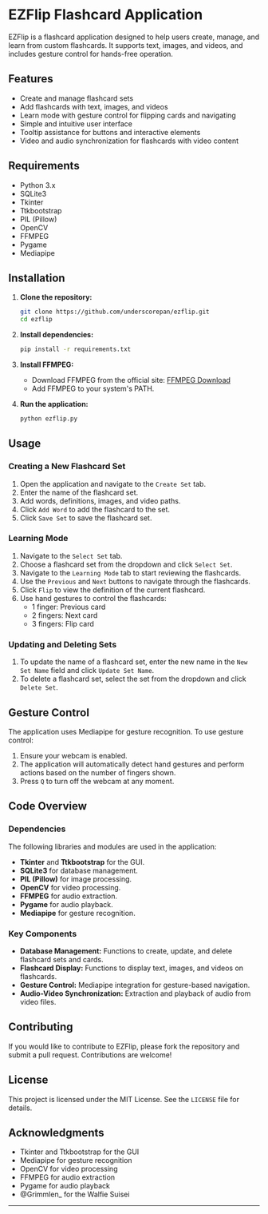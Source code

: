 # EZFlip Flashcard Application

EZFlip is a flashcard application designed to help users create, manage, and learn from custom flashcards. It supports text, images, and videos, and includes gesture control for hands-free operation.

## Features

- Create and manage flashcard sets
- Add flashcards with text, images, and videos
- Learn mode with gesture control for flipping cards and navigating
- Simple and intuitive user interface
- Tooltip assistance for buttons and interactive elements
- Video and audio synchronization for flashcards with video content

## Requirements

- Python 3.x
- SQLite3
- Tkinter
- Ttkbootstrap
- PIL (Pillow)
- OpenCV
- FFMPEG
- Pygame
- Mediapipe

## Installation

1. **Clone the repository:**
    ```bash
    git clone https://github.com/underscorepan/ezflip.git
    cd ezflip
    ```

2. **Install dependencies:**
    ```bash
    pip install -r requirements.txt
    ```

3. **Install FFMPEG:**
   - Download FFMPEG from the official site: [FFMPEG Download](https://ffmpeg.org/download.html)
   - Add FFMPEG to your system's PATH.

4. **Run the application:**
    ```bash
    python ezflip.py
    ```

## Usage

### Creating a New Flashcard Set

1. Open the application and navigate to the `Create Set` tab.
2. Enter the name of the flashcard set.
3. Add words, definitions, images, and video paths.
4. Click `Add Word` to add the flashcard to the set.
5. Click `Save Set` to save the flashcard set.

### Learning Mode

1. Navigate to the `Select Set` tab.
2. Choose a flashcard set from the dropdown and click `Select Set`.
3. Navigate to the `Learning Mode` tab to start reviewing the flashcards.
4. Use the `Previous` and `Next` buttons to navigate through the flashcards.
5. Click `Flip` to view the definition of the current flashcard.
6. Use hand gestures to control the flashcards:
   - 1 finger: Previous card
   - 2 fingers: Next card
   - 3 fingers: Flip card

### Updating and Deleting Sets

1. To update the name of a flashcard set, enter the new name in the `New Set Name` field and click `Update Set Name`.
2. To delete a flashcard set, select the set from the dropdown and click `Delete Set`.

## Gesture Control

The application uses Mediapipe for gesture recognition. To use gesture control:

1. Ensure your webcam is enabled.
2. The application will automatically detect hand gestures and perform actions based on the number of fingers shown.
3. Press `Q` to turn off the webcam at any moment.

## Code Overview

### Dependencies

The following libraries and modules are used in the application:

- **Tkinter** and **Ttkbootstrap** for the GUI.
- **SQLite3** for database management.
- **PIL (Pillow)** for image processing.
- **OpenCV** for video processing.
- **FFMPEG** for audio extraction.
- **Pygame** for audio playback.
- **Mediapipe** for gesture recognition.

### Key Components

- **Database Management:** Functions to create, update, and delete flashcard sets and cards.
- **Flashcard Display:** Functions to display text, images, and videos on flashcards.
- **Gesture Control:** Mediapipe integration for gesture-based navigation.
- **Audio-Video Synchronization:** Extraction and playback of audio from video files.

## Contributing

If you would like to contribute to EZFlip, please fork the repository and submit a pull request. Contributions are welcome!

## License

This project is licensed under the MIT License. See the `LICENSE` file for details.

## Acknowledgments

- Tkinter and Ttkbootstrap for the GUI
- Mediapipe for gesture recognition
- OpenCV for video processing
- FFMPEG for audio extraction
- Pygame for audio playback
- @Grimmlen_ for the Walfie Suisei

---
